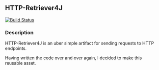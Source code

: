 ## HTTP-Retriever4J

[![Build Status](https://travis-ci.org/cbm64chris/http-retriever4j.svg?branch=main)](https://travis-ci.org/cbm64chris/http-retriever4j)

### Description
HTTP-Retriever4J is an uber simple artifact for sending requests to HTTP endpoints.

Having written the code over and over again, I decided to make this reusable asset.